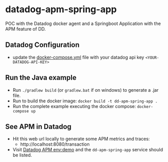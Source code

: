 # datadog-apm-spring-app
POC with the Datadog docker agent and a Springboot Application with the APM feature of DD.

## Datadog Configuration
- update the [docker-compose.yml](https://github.com/alepinzon/datadog-apm-spring-app/blob/main/docker-compose.yml#L7) file with your datadog api key `<YOUR-DATADOG-API-KEY>`

## Run the Java example
- Run `./gradlew build` (or `gradlew.bat` if on windows) to generate a .jar file.
- Run to build the docker image: `docker build -t dd-apm-spring-app .`
- Run the complete example executing the docker compose: `docker-compose up`


## See APM in Datadog
- Hit this web url locally to generate some APM metrics and traces:
    - http://localhost:8080/transaction
- Visit [Datadog APM env:demo](https://app.datadoghq.com/apm/services?env=demo) and the `dd-apm-spring-app` service should be listed.
